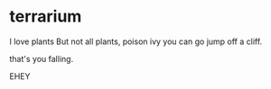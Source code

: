 # terrarium
I love plants
But not all plants, poison ivy you can go jump off a cliff. 

that's you falling. 

EHEY
